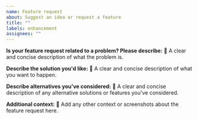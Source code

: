 ```yaml
---
name: Feature request
about: Suggest an idea or request a feature
title: ""
labels: enhancement
assignees: ""
---
```


**Is your feature request related to a problem? Please describe:**
📝 A clear and concise description of what the problem is.

**Describe the solution you'd like:**
📝 A clear and concise description of what you want to happen.

**Describe alternatives you've considered:**
📝 A clear and concise description of any alternative solutions or features you've considered.

**Additional context:**
📝 Add any other context or screenshots about the feature request here.
